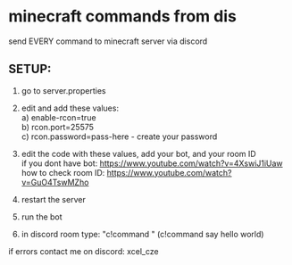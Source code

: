 # minecraft commands from dis
send EVERY command to minecraft server via discord


## SETUP:
1) go to server.properties <br>
2) edit and add these values:<br>
    a) enable-rcon=true<br>
    b) rcon.port=25575<br>
    c) rcon.password=pass-here - create your password<br>
3) edit the code with these values, add your bot, and your room ID<br>
    if you dont have bot:   https://www.youtube.com/watch?v=4XswiJ1iUaw<br>
    how to check room ID:   https://www.youtube.com/watch?v=GuO4TswMZho<br>

4) restart the server<br>
5) run the bot<br>
5) in discord room type: "c!command <command>" (c!command say hello world)<br>



if errors contact me on discord: xcel_cze
